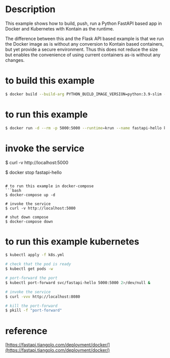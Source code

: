 # Description
This example shows how to build, push, run a Python FastAPI based app in Docker and Kubernetes with Kontain as the runtime.

The difference between this and the Flask API based example is that we run the Docker image as is without any conversion to Kontain based containers, but yet provide a secure environment.  Thus this does not reduce the size but enables the convenience of using current containers as-is without any changes.

# to build this example
```bash
$ docker build --build-arg PYTHON_BUILD_IMAGE_VERSION=python:3.9-slim --build-arg PYTHON_KONTAIN_RELEASE_IMAGE_VERSION=kontainapp/runenv-python-3.9:latest -t kontainguide/fastapi-hello:1.0 .
```

# to run this example
```bash
$ docker run -d --rm -p 5000:5000 --runtime=krun --name fastapi-hello kontainguide/fastapi-hello:1.0
```

# invoke the service
$ curl -v http://localhost:5000

$ docker stop fastapi-hello
```

# to run this example in docker-compose
```bash
$ docker-compose up -d

# invoke the service
$ curl -v http://localhost:5000

# shut down compose
$ docker-compose down
```

# to run this example kubernetes
```bash
$ kubectl apply -f k8s.yml

# check that the pod is ready
$ kubectl get pods -w

# port-forward the port
$ kubectl port-forward svc/fastapi-hello 5000:5000 2>/dev/null &

# invoke the service
$ curl -vvv http://localhost:8080

# kill the port-forward
$ pkill -f "port-forward"
```

# reference
[https://fastapi.tiangolo.com/deployment/docker/](https://fastapi.tiangolo.com/deployment/docker/)
